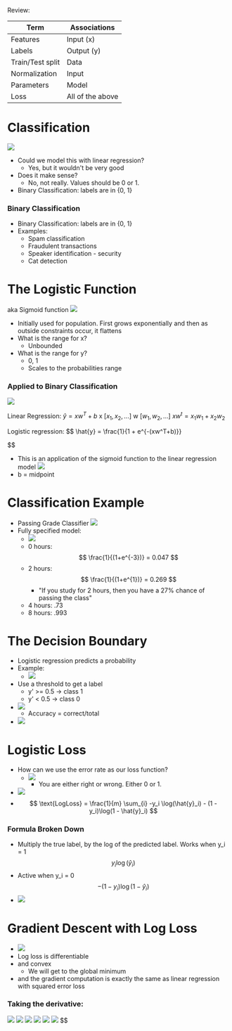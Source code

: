 Review:

| Term             | Associations     |
| ---------------- | ---------------- |
| Features         | Input (x)        |
| Labels           | Output (y)       |
| Train/Test split | Data             |
| Normalization    | Input            |
| Parameters       | Model            |
| Loss             | All of the above |

# Classification

![](<photos/Pasted image 20240128195529.png>)

- Could we model this with linear regression?
  - Yes, but it wouldn't be very good
- Does it make sense?
  - No, not really. Values should be 0 or 1.
- Binary Classification: labels are in {0, 1}

### Binary Classification

- Binary Classification: labels are in {0, 1}
- Examples:
  - Spam classification
  - Fraudulent transactions
  - Speaker identification - security
  - Cat detection

# The Logistic Function

aka Sigmoid function
![](<photos/Pasted image 20240128200310.png>)

- Initially used for population. First grows exponentially and then as outside constraints occur, it flattens
- What is the range for x?
  - Unbounded
- What is the range for y?
  - 0, 1
  - Scales to the probabilities range

### Applied to Binary Classification

![](<photos/Pasted image 20240128200710.png>)

Linear Regression: $\hat{y} = xw^T + b$
x $[x_1, x_2, ...]$
w $[w_1, w_2, ...]$
$xw^t = x_1 w_1 + x_2 w_2$

Logistic regression: $$
\hat{y} = \frac{1}{1 + e^{-(xw^T+b)}}

$$
- This is an application of the sigmoid function to the linear regression model
![](<photos/Pasted image 20240128201541.png>)
- b = midpoint

# Classification Example
- Passing Grade Classifier
![](<photos/Pasted image 20240129221734.png>)
- Fully specified model:
	- ![](<photos/Pasted image 20240129222118.png>)
	- 0 hours:  $$ \frac{1}{(1+e^{-3})} = 0.047 $$
	- 2 hours: $$ \frac{1}{(1+e^{1})} = 0.269 $$
		- "If you study for 2 hours, then you have a 27% chance of passing the class"
	- 4 hours: .73
	- 8 hours: .993

# The Decision Boundary

- Logistic regression predicts a probability
- Example:
	- ![](<photos/Pasted image 20240129223016.png>)
- Use a threshold to get a label
	- y' >= 0.5 -> class 1
	- y' < 0.5 -> class 0
- ![](<photos/Pasted image 20240129223231.png>)
	- Accuracy = correct/total
- ![](<photos/Pasted image 20240129223913.png>)

# Logistic Loss

- How can we use the error rate as our loss function?
	- ![](<photos/Pasted image 20240130080952.png>)
		- You are either right or wrong. Either 0 or 1.
- ![](<photos/Pasted image 20240130081020.png>)
- $$ \text{LogLoss} = \frac{1}{m} \sum_{i} -y_i \log(\hat{y}_i) - (1 - y_i)\log(1 - \hat{y}_i) $$
### Formula Broken Down
- Multiply the true label, by the log of the predicted label. Works when y_i = 1 $$y_i \log(\hat{y}_i)$$
- Active when y_i = 0 $$ - (1 - y_i)\log(1 - \hat{y}_i) $$
- ![](<photos/Pasted image 20240130082443.png>)

# Gradient Descent with Log Loss

- ![](<photos/Pasted image 20240130082636.png>)
- Log loss is differentiable
- and convex
	- We will get to the global minimum
- and the gradient computation is exactly the same as linear regression with squared error loss
### Taking the derivative:
![](<photos/Pasted image 20240130083102.png>)
![](<photos/Pasted image 20240130083136.png>)
![](<photos/Pasted image 20240130093740.png>)
![](<photos/Pasted image 20240130093934.png>)
![](<photos/Pasted image 20240130094038.png>)
![](<photos/Pasted image 20240130094114.png>)
$$
